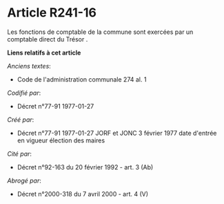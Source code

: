 # Article R241-16

Les fonctions de comptable de la commune sont exercées par un comptable direct du Trésor   .

**Liens relatifs à cet article**

_Anciens textes_:

  - Code de l'administration communale 274 al. 1

_Codifié par_:

  - Décret n°77-91 1977-01-27

_Créé par_:

  - Décret n°77-91 1977-01-27 JORF et JONC 3 février 1977 date d'entrée en vigueur élection des maires

_Cité par_:

  - Décret n°92-163 du 20 février 1992 - art. 3 (Ab)

_Abrogé par_:

  - Décret n°2000-318 du 7 avril 2000 - art. 4 (V)
